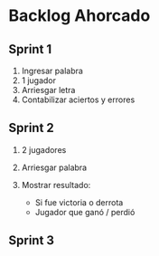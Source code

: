 # Backlog Ahorcado

## Sprint 1

1. Ingresar palabra
2. 1 jugador
3. Arriesgar letra
4. Contabilizar aciertos y errores

## Sprint 2

1. 2 jugadores
2. Arriesgar palabra
3. Mostrar resultado:

    - Si fue victoria o derrota
    - Jugador que ganó / perdió

## Sprint 3
